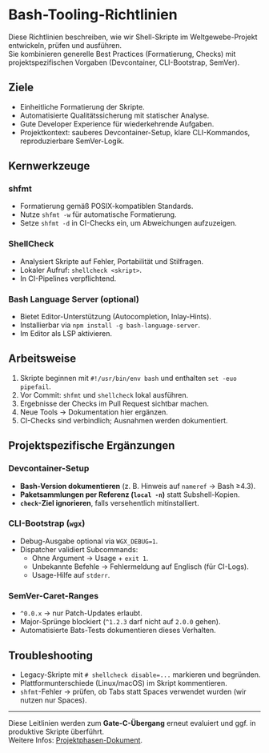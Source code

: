 # Bash-Tooling-Richtlinien

Diese Richtlinien beschreiben, wie wir Shell-Skripte im Weltgewebe-Projekt entwickeln, prüfen und ausführen.  
Sie kombinieren generelle Best Practices (Formatierung, Checks) mit projektspezifischen Vorgaben (Devcontainer, CLI-Bootstrap, SemVer).

## Ziele

- Einheitliche Formatierung der Skripte.
- Automatisierte Qualitätssicherung mit statischer Analyse.
- Gute Developer Experience für wiederkehrende Aufgaben.
- Projektkontext: sauberes Devcontainer-Setup, klare CLI-Kommandos, reproduzierbare SemVer-Logik.

## Kernwerkzeuge

### shfmt
- Formatierung gemäß POSIX-kompatiblen Standards.  
- Nutze `shfmt -w` für automatische Formatierung.  
- Setze `shfmt -d` in CI-Checks ein, um Abweichungen aufzuzeigen.

### ShellCheck
- Analysiert Skripte auf Fehler, Portabilität und Stilfragen.  
- Lokaler Aufruf: `shellcheck <skript>`.  
- In CI-Pipelines verpflichtend.

### Bash Language Server (optional)
- Bietet Editor-Unterstützung (Autocompletion, Inlay-Hints).  
- Installierbar via `npm install -g bash-language-server`.  
- Im Editor als LSP aktivieren.

## Arbeitsweise

1. Skripte beginnen mit `#!/usr/bin/env bash` und enthalten `set -euo pipefail`.
2. Vor Commit: `shfmt` und `shellcheck` lokal ausführen.
3. Ergebnisse der Checks im Pull Request sichtbar machen.
4. Neue Tools → Dokumentation hier ergänzen.
5. CI-Checks sind verbindlich; Ausnahmen werden dokumentiert.

## Projektspezifische Ergänzungen

### Devcontainer-Setup
- **Bash-Version dokumentieren** (z. B. Hinweis auf `nameref` → Bash ≥4.3).  
- **Paketsammlungen per Referenz (`local -n`)** statt Subshell-Kopien.  
- **`check`-Ziel ignorieren**, falls versehentlich mitinstalliert.

### CLI-Bootstrap (`wgx`)

- Debug-Ausgabe optional via `WGX_DEBUG=1`.
- Dispatcher validiert Subcommands:  
  - Ohne Argument → Usage + `exit 1`.  
  - Unbekannte Befehle → Fehlermeldung auf Englisch (für CI-Logs).  
  - Usage-Hilfe auf `stderr`.

### SemVer-Caret-Ranges

- `^0.0.x` → nur Patch-Updates erlaubt.
- Major-Sprünge blockiert (`^1.2.3` darf nicht auf `2.0.0` gehen).  
- Automatisierte Bats-Tests dokumentieren dieses Verhalten.

## Troubleshooting

- Legacy-Skripte mit `# shellcheck disable=...` markieren und begründen.  
- Plattformunterschiede (Linux/macOS) im Skript kommentieren.  
- `shfmt`-Fehler → prüfen, ob Tabs statt Spaces verwendet wurden (wir nutzen nur Spaces).

---

Diese Leitlinien werden zum **Gate-C-Übergang** erneut evaluiert und ggf. in produktive Skripte überführt.  
Weitere Infos: [Projektphasen-Dokument](../project-phases.md).
